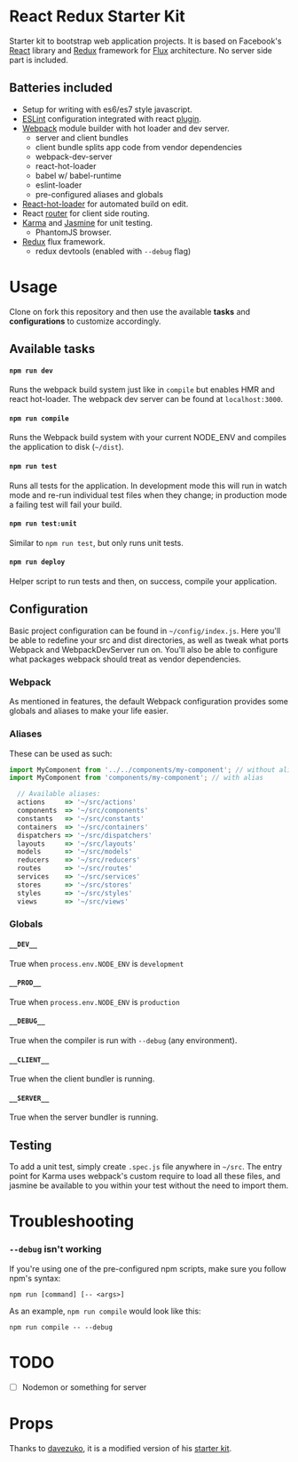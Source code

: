 # React Redux Starter Kit 
Starter kit to bootstrap web application projects. It is based on
Facebook's [React](https://facebook.github.io/react/) library and
[Redux](http://gaearon.github.io/redux/index.html) framework
for [Flux](http://facebook.github.io/flux/) architecture. 
No server side part is included.

## Batteries included
* Setup for writing with es6/es7 style javascript.
* [ESLint](http://eslint.org) configuration integrated with react
  [plugin](https://github.com/yannickcr/eslint-plugin-react).
* [Webpack](http://webpack.github.io) module builder with hot loader and dev server.
  * server and client bundles
  * client bundle splits app code from vendor dependencies
  * webpack-dev-server
  * react-hot-loader
  * babel w/ babel-runtime
  * eslint-loader
  * pre-configured aliases and globals
* [React-hot-loader](http://gaearon.github.io/react-hot-loader/) for automated build on edit.
* React [router](https://github.com/rackt/react-router) for client side routing.
* [Karma](http://karma-runner.github.io) and [Jasmine](http://jasmine.github.io) for unit testing.
  * PhantomJS browser.
* [Redux](http://gaearon.github.io/redux/index.html) flux framework.
  * redux devtools (enabled with `--debug` flag)


# Usage
Clone on fork this repository and then use the available __tasks__ and
__configurations__ to customize accordingly.

## Available tasks
#### `npm run dev`
Runs the webpack build system just like in `compile` but enables HMR and react
hot-loader. The webpack dev server can be found at `localhost:3000`.

#### `npm run compile`
Runs the Webpack build system with your current NODE_ENV and compiles the
application to disk (`~/dist`).

#### `npm run test`
Runs all tests for the application. In development mode this will run in watch
mode and re-run individual test files when they change; in production mode a
failing test will fail your build.

#### `npm run test:unit`
Similar to `npm run test`, but only runs unit tests.

#### `npm run deploy`
Helper script to run tests and then, on success, compile your application.


## Configuration
Basic project configuration can be found in `~/config/index.js`. Here you'll be
able to redefine your src and dist directories, as well as tweak what ports
Webpack and WebpackDevServer run on. You'll also be able to configure what
packages webpack should treat as vendor dependencies.

### Webpack
As mentioned in features, the default Webpack configuration provides some
globals and aliases to make your life easier.

### Aliases
These can be used as such:

```js
import MyComponent from '../../components/my-component'; // without alias
import MyComponent from 'components/my-component'; // with alias

  // Available aliases:
  actions     => '~/src/actions'
  components  => '~/src/components'
  constants   => '~/src/constants'
  containers  => '~/src/containers'
  dispatchers => '~/src/dispatchers'
  layouts     => '~/src/layouts'
  models      => '~/src/models'
  reducers    => '~/src/reducers'
  routes      => '~/src/routes'
  services    => '~/src/services'
  stores      => '~/src/stores'
  styles      => '~/src/styles'
  views       => '~/src/views'
```

### Globals

#### `__DEV__`
True when `process.env.NODE_ENV` is `development`

#### `__PROD__`
True when `process.env.NODE_ENV` is `production`

#### `__DEBUG__`
True when the compiler is run with `--debug` (any environment).

#### `__CLIENT__`
True when the client bundler is running.

#### `__SERVER__`
True when the server bundler is running.

## Testing
To add a unit test, simply create `.spec.js` file anywhere in `~/src`. The
entry point for Karma uses webpack's custom require to load all these files,
and jasmine be available to you within your test without the
need to import them.

# Troubleshooting

### `--debug` isn't working
If you're using one of the pre-configured npm scripts, make sure you follow npm's syntax:

`npm run [command] [-- <args>]`

As an example, `npm run compile` would look like this:

`npm run compile -- --debug`

# TODO
* [ ] Nodemon or something for server


# Props
Thanks to [davezuko](https://github.com/davezuko), it is a modified version
of his [starter kit](https://github.com/davezuko/react-redux-starter-kit).
